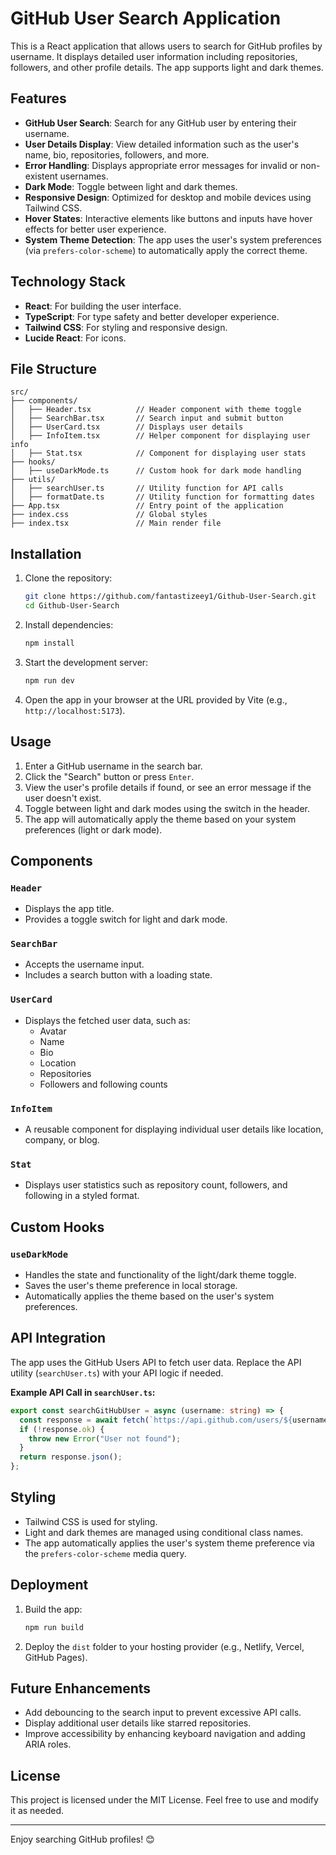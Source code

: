 # GitHub User Search Application

This is a React application that allows users to search for GitHub profiles by username. It displays detailed user information including repositories, followers, and other profile details. The app supports light and dark themes.

## Features

- **GitHub User Search**: Search for any GitHub user by entering their username.
- **User Details Display**: View detailed information such as the user's name, bio, repositories, followers, and more.
- **Error Handling**: Displays appropriate error messages for invalid or non-existent usernames.
- **Dark Mode**: Toggle between light and dark themes.
- **Responsive Design**: Optimized for desktop and mobile devices using Tailwind CSS.
- **Hover States**: Interactive elements like buttons and inputs have hover effects for better user experience.
- **System Theme Detection**: The app uses the user's system preferences (via `prefers-color-scheme`) to automatically apply the correct theme.

## Technology Stack

- **React**: For building the user interface.
- **TypeScript**: For type safety and better developer experience.
- **Tailwind CSS**: For styling and responsive design.
- **Lucide React**: For icons.

## File Structure

```
src/
├── components/
│   ├── Header.tsx          // Header component with theme toggle
│   ├── SearchBar.tsx       // Search input and submit button
│   ├── UserCard.tsx        // Displays user details
│   ├── InfoItem.tsx        // Helper component for displaying user info
│   ├── Stat.tsx            // Component for displaying user stats
├── hooks/
│   ├── useDarkMode.ts      // Custom hook for dark mode handling
├── utils/
│   ├── searchUser.ts       // Utility function for API calls
│   ├── formatDate.ts       // Utility function for formatting dates
├── App.tsx                 // Entry point of the application
├── index.css               // Global styles
├── index.tsx               // Main render file
```

## Installation

1. Clone the repository:

   ```bash
   git clone https://github.com/fantastizeey1/Github-User-Search.git
   cd Github-User-Search
   ```

2. Install dependencies:

   ```bash
   npm install
   ```

3. Start the development server:

   ```bash
   npm run dev
   ```

4. Open the app in your browser at the URL provided by Vite (e.g., `http://localhost:5173`).

## Usage

1. Enter a GitHub username in the search bar.
2. Click the "Search" button or press `Enter`.
3. View the user's profile details if found, or see an error message if the user doesn't exist.
4. Toggle between light and dark modes using the switch in the header.
5. The app will automatically apply the theme based on your system preferences (light or dark mode).

## Components

### `Header`

- Displays the app title.
- Provides a toggle switch for light and dark mode.

### `SearchBar`

- Accepts the username input.
- Includes a search button with a loading state.

### `UserCard`

- Displays the fetched user data, such as:
  - Avatar
  - Name
  - Bio
  - Location
  - Repositories
  - Followers and following counts

### `InfoItem`

- A reusable component for displaying individual user details like location, company, or blog.

### `Stat`

- Displays user statistics such as repository count, followers, and following in a styled format.

## Custom Hooks

### `useDarkMode`

- Handles the state and functionality of the light/dark theme toggle.
- Saves the user's theme preference in local storage.
- Automatically applies the theme based on the user's system preferences.

## API Integration

The app uses the GitHub Users API to fetch user data. Replace the API utility (`searchUser.ts`) with your API logic if needed.

**Example API Call in `searchUser.ts`:**

```ts
export const searchGitHubUser = async (username: string) => {
  const response = await fetch(`https://api.github.com/users/${username}`);
  if (!response.ok) {
    throw new Error("User not found");
  }
  return response.json();
};
```

## Styling

- Tailwind CSS is used for styling.
- Light and dark themes are managed using conditional class names.
- The app automatically applies the user's system theme preference via the `prefers-color-scheme` media query.

## Deployment

1. Build the app:

   ```bash
   npm run build
   ```

2. Deploy the `dist` folder to your hosting provider (e.g., Netlify, Vercel, GitHub Pages).

## Future Enhancements

- Add debouncing to the search input to prevent excessive API calls.
- Display additional user details like starred repositories.
- Improve accessibility by enhancing keyboard navigation and adding ARIA roles.

## License

This project is licensed under the MIT License. Feel free to use and modify it as needed.

---

Enjoy searching GitHub profiles! 😊
